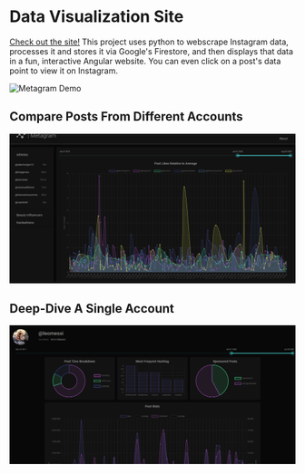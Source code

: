 # Data Visualization Site

[Check out the site!](https://data-visualization-site.web.app/)
This project uses python to webscrape Instagram data, processes it and stores it via Google's Firestore, and then displays that data in a fun, interactive Angular website. You can even click on a post's data point to view it on Instagram.

![Metagram Demo](https://raw.githubusercontent.com/Shealynntate/Data-Visualization-Site/master/src/assets/metagramDemo.gif)

## Compare Posts From Different Accounts
![Metagram 1](/src/assets/Metagram_1.png)

## Deep-Dive A Single Account
![Metagram 2](/src/assets/Metagram_2.png)
